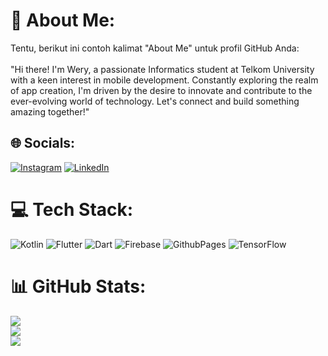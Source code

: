 # 💫 About Me:
Tentu, berikut ini contoh kalimat "About Me" untuk profil GitHub Anda:<br><br>"Hi there! I'm Wery, a passionate Informatics student at Telkom University with a keen interest in mobile development. Constantly exploring the realm of app creation, I'm driven by the desire to innovate and contribute to the ever-evolving world of technology. Let's connect and build something amazing together!"


## 🌐 Socials:
[![Instagram](https://img.shields.io/badge/Instagram-%23E4405F.svg?logo=Instagram&logoColor=white)](https://instagram.com/wery_holanta) [![LinkedIn](https://img.shields.io/badge/LinkedIn-%230077B5.svg?logo=linkedin&logoColor=white)](https://linkedin.com/in/weryholantamangera) 

# 💻 Tech Stack:
![Kotlin](https://img.shields.io/badge/kotlin-%237F52FF.svg?style=for-the-badge&logo=kotlin&logoColor=white) ![Flutter](https://img.shields.io/badge/Flutter-%2302569B.svg?style=for-the-badge&logo=Flutter&logoColor=white) ![Dart](https://img.shields.io/badge/dart-%230175C2.svg?style=for-the-badge&logo=dart&logoColor=white) ![Firebase](https://img.shields.io/badge/Firebase-039BE5?style=for-the-badge&logo=Firebase&logoColor=white) ![GithubPages](https://img.shields.io/badge/github%20pages-121013?style=for-the-badge&logo=github&logoColor=white) ![TensorFlow](https://img.shields.io/badge/TensorFlow-%23FF6F00.svg?style=for-the-badge&logo=TensorFlow&logoColor=white)
# 📊 GitHub Stats:
![](https://github-readme-stats.vercel.app/api?username=Wery-wer&theme=dark&hide_border=false&include_all_commits=true&count_private=true)<br/>
![](https://github-readme-streak-stats.herokuapp.com/?user=Wery-wer&theme=dark&hide_border=false)<br/>
![](https://github-readme-stats.vercel.app/api/top-langs/?username=Wery-wer&theme=dark&hide_border=false&include_all_commits=true&count_private=true&layout=compact)

<!-- Proudly created with GPRM ( https://gprm.itsvg.in ) -->
